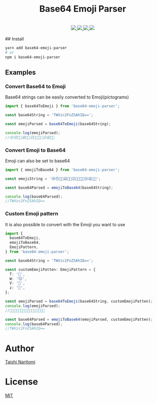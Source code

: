 <div>
  <div align="center">
    <br />
    <h1>Base64 Emoji Parser</h1>
    <br />
  </div>
  <div align="center">
    <a href='https://www.npmjs.com/package/base64-emoji-parser'>
      <img src='https://img.shields.io/npm/v/base64-emoji-parser?style=for-the-badge'>
    </a>
    <a href='https://github.com/taishinaritomi/base64-emoji-parser/blob/main/LICENSE'>
      <img src='https://img.shields.io/github/license/taishinaritomi/base64-emoji-parser?style=for-the-badge'>
    </a>
    <a href='https://bundlephobia.com/package/base64-emoji-parser'>
      <img src='https://img.shields.io/bundlephobia/minzip/base64-emoji-parser?style=for-the-badge'>
    </a>
    <a href='https://github.com/microsoft/typescript'>
      <img src='https://img.shields.io/npm/types/base64-emoji-parser?style=for-the-badge'>
    </a>
  </div>
  <br />
</div>
## Install

```sh
yarn add base64-emoji-parser
# or
npm i base64-emoji-parser
```

## Examples

### Convert Base64 to Emoji

Base64 strings can be easily converted to Emoji(pictograms)

```ts
import { base64ToEmoji } from 'base64-emoji-parser';

const base64String = 'TWVzc2FnZSAhIQ==';

const emojiParsed = base64ToEmoji(base64String);

console.log(emojiParsed);
//😢😠😤🤪😄🥶🤩😉🤯🥺🤨🤣😒😫🤥🤥
```

### Convert Emoji to Base64

Emoji can also be set to base64

```ts
import { emojiToBase64 } from 'base64-emoji-parser';

const emojiString = '😢😠😤🤪😄🥶🤩😉🤯🥺🤨🤣😒😫🤥🤥';

const base64Parsed = emojiToBase64(base64String);

console.log(base64Parsed);
//TWVzc2FnZSAhIQ==
```

### Custom Emoji pattern

It is also possible to convert with the Emoji you want to use

```ts
import {
  base64ToEmoji,
  emojiToBase64,
  EmojiPattern,
} from 'base64-emoji-parser';

const base64String = 'TWVzc2FnZSAhIQ==';

const customEmojiPatten: EmojiPattern = {
  T: '🐶',
  W: '🐱',
  V: '🦄',
  z: '🐴',
};

const emojiParsed = base64ToEmoji(base64String, customEmojiPatten);
console.log(emojiParsed);
//🐶🐱🦄🐴😄🥶🤩😉🤯🥺🤨🤣😒😫🤥🤥

const base64Parsed = emojiToBase64(emojiParsed, customEmojiPatten);
console.log(base64Parsed);
//TWVzc2FnZSAhIQ==
```

# Author

[Taishi Naritomi](https://github.com/taishinaritomi)

# License

[MIT](https://github.com/taishinaritomi/base64-emoji-parser/blob/main/LICENSE)
